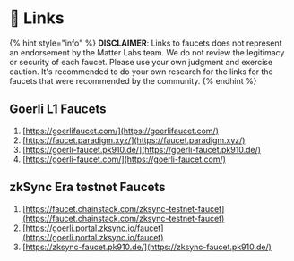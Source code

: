 # 🚰 Links

{% hint style="info" %}
**DISCLAIMER**: Links to faucets does not represent an endorsement by the Matter Labs team. We do not review the legitimacy or security of each faucet. Please use your own judgment and exercise caution. It's recommended to do your own research for the links for the faucets that were recommended by the community.
{% endhint %}

## Goerli L1 Faucets

1. [https://goerlifaucet.com/](https://goerlifaucet.com/)
2. [https://faucet.paradigm.xyz/](https://faucet.paradigm.xyz/)
3. [https://goerli-faucet.pk910.de/](https://goerli-faucet.pk910.de/)
4. [https://goerli-faucet.com/](https://goerli-faucet.com/)

## zkSync Era testnet Faucets

1. [https://faucet.chainstack.com/zksync-testnet-faucet](https://faucet.chainstack.com/zksync-testnet-faucet)
2. [https://goerli.portal.zksync.io/faucet](https://goerli.portal.zksync.io/faucet)
3. [https://zksync-faucet.pk910.de/](https://zksync-faucet.pk910.de/)
